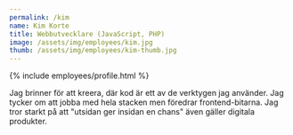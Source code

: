 ```yaml
---
permalink: /kim
name: Kim Korte
title: Webbutvecklare (JavaScript, PHP)
image: /assets/img/employees/kim.jpg
thumb: /assets/img/employees/kim-thumb.jpg
---
```

{% include employees/profile.html %}

Jag brinner för att kreera, där kod är ett av de verktygen jag använder.
Jag tycker om att jobba med hela stacken men föredrar frontend-bitarna.
Jag tror starkt på att "utsidan ger insidan en chans" även gäller digitala produkter.
